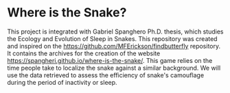 # Where is the Snake?

This project is integrated with Gabriel Spanghero Ph.D. thesis, which studies the Ecology and Evolution of Sleep in Snakes. This repository was created and inspired   on the https://github.com/MFErickson/findbutterfly repository. It contains the archives for the creation of the website https://spangheri.github.io/where-is-the-snake/. This game relies on the time people take to localize the snake against a similar background. We will use the data retrieved to  assess the efficiency of snake's camouflage during the period of inactivity or sleep.


